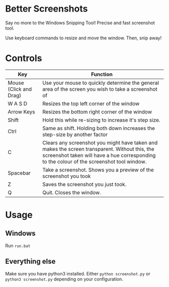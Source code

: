 # Better Screenshots
Say no more to the Windows Snipping Tool! Precise and fast screenshot tool.

Use keyboard commands to resize and move the window. Then, snip away!

# Controls
| Key               | Function                                                                        |
|-------------------|---------------------------------------------------------------------------------|
| Mouse (Click and Drag)            | Use your mouse to quickly determine the general area of the screen you wish to take a screenshot of|
| W A S D           | Resizes the top left corner of the window                  |
| Arrow Keys        | Resizes the bottom right corner of the window              |
| Shift             | Hold this while re-sizing to increase it's step size. |
| Ctrl              | Same as shift. Holding both down increases the step-size by another factor   |
| C             | Clears any screenshot you might have taken and makes the screen transparent. Without this, the screenshot taken will have a hue corresponding to the colour of the screenshot tool window. |
| Spacebar          | Take a screenshot. Shows you a preview of the screenshot you took   |
| Z                 | Saves the screenshot you just took.                                             |               |
| Q                 | Quit. Closes the window.                                                        |

# Usage
## Windows
Run `run.bat`

## Everything else
Make sure you have python3 installed. Either `python screenshot.py` or `python3 screenshot.py` depending on your configuration.
